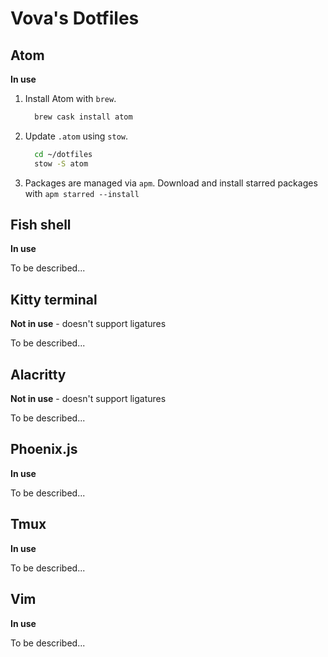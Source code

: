 # Vova's Dotfiles

## Atom
**In use**

1. Install Atom with `brew`.
   ```bash
     brew cask install atom
   ```

2. Update `.atom` using `stow`.
   ```bash
     cd ~/dotfiles
     stow -S atom
   ```

3. Packages are managed via `apm`. Download and install starred packages with `apm starred --install`


## Fish shell
**In use**

To be described...


## Kitty terminal
**Not in use** - doesn't support ligatures

To be described...


## Alacritty
**Not in use** - doesn't support ligatures

To be described...


## Phoenix.js
**In use**

To be described...


## Tmux
**In use**

To be described...


## Vim

**In use**

To be described...

